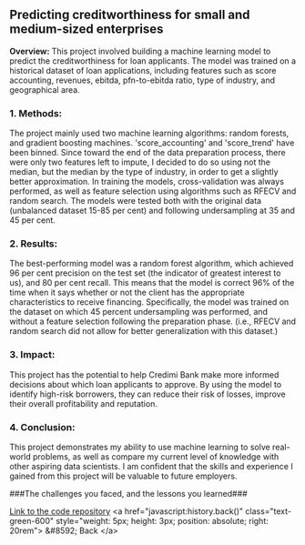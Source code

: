 ## Predicting creditworthiness for small and medium-sized enterprises

**Overview:** This project involved building a machine learning model to predict the creditworthiness for loan applicants. The model was trained on a historical dataset of loan applications, including features such as score accounting, revenues, ebitda, pfn-to-ebitda ratio, type of industry, and geographical area.

### 1. Methods:

The project mainly used two machine learning algorithms: random forests, and gradient boosting machines. 'score_accounting' and 'score_trend' have been binned. Since toward the end of the data preparation process, there were only two features left to impute, I decided to do so using not the median, but the median by the type of industry, in order to get a slightly better approximation.
In training the models, cross-validation was always performed, as well as feature selection using algorithms such as RFECV and random search.
The models were tested both with the original data (unbalanced dataset 15-85 per cent) and following undersampling at 35 and 45 per cent.

### 2. Results:

The best-performing model was a random forest algorithm, which achieved 96 per cent precision on the test set (the indicator of greatest interest to us), and 80 per cent recall. This means that the model is correct 96% of the time when it says whether or not the client has the appropriate characteristics to receive financing.
Specifically, the model was trained on the dataset on which 45 percent undersampling was performed, and without a feature selection following the preparation phase. (i.e., RFECV and random search did not allow for better generalization with this dataset.)

### 3. Impact:

This project has the potential to help Credimi Bank make more informed decisions about which loan applicants to approve. By using the model to identify high-risk borrowers, they can reduce their risk of losses, improve their overall profitability and reputation.

### 4. Conclusion:

This project demonstrates my ability to use machine learning to solve real-world problems, as well as compare my current level of knowledge with other aspiring data scientists. I am confident that the skills and experience I gained from this project will be valuable to future employers.

###The challenges you faced, and the lessons you learned###

[Link to the code repository]([https://youtu.be/xvFZjo5PgG0](https://github.com/alescicluna/Rating_Score_Competition_by_Credimi-Bank/blob/main/rating_score_final_github.ipynb))
<a href="javascript:history.back()" class="text-green-600" style="weight: 5px; height: 3px; position: absolute; right: 20rem">
  &#8592; Back
</a>
